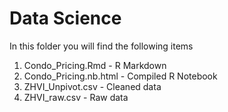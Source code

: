 # Data Science

In this folder you will find the following items
1. Condo_Pricing.Rmd - R Markdown
2. Condo_Pricing.nb.html - Compiled R Notebook
3. ZHVI_Unpivot.csv - Cleaned data
4. ZHVI_raw.csv - Raw data
   
